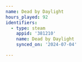 ```yaml
---
name: Dead by Daylight
hours_played: 92
identifiers:
  - type: steam
    appid: '381210'
    name: Dead by Daylight
    synced_on: '2024-07-04'

---
```


